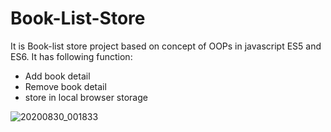 # Book-List-Store

It is Book-list store project based on concept of OOPs in javascript ES5 and ES6.
It has following function:

* Add book detail
* Remove book detail
* store in local browser storage

![20200830_001833](https://user-images.githubusercontent.com/51397434/91644091-82287d00-ea56-11ea-8a2c-b0d51a96bd92.gif)

